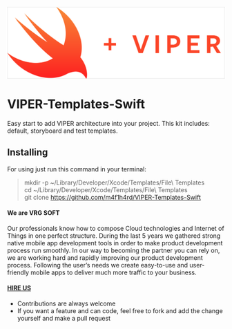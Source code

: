![Alt text](icon_swift_viper.png?raw=true "icon_swift_viper")

# VIPER-Templates-Swift
Easy start to add VIPER architecture into your project. This kit includes: default, storyboard and test templates.

## Installing

For using just run this command in your terminal:

> mkdir -p ~/Library/Developer/Xcode/Templates/File\ Templates <br />
> cd ~/Library/Developer/Xcode/Templates/File\ Templates <br />
> git clone https://github.com/m4f1h4rd/VIPER-Templates-Swift

#### We are VRG SOFT
Our professionals know how to compose Cloud technologies and Internet of Things in one perfect structure. During the last 5 years we gathered strong native mobile app development tools in order to make product development process run smoothly. In our way to becoming the partner you can rely on, we are working hard and rapidly improving our product development process. Following the user’s needs we create easy-to-use and user-friendly mobile apps to deliver much more traffic to your business.

#### [HIRE US](http://vrgsoft.net/)

* Contributions are always welcome
* If you want a feature and can code, feel free to fork and add the change yourself and make a pull request

